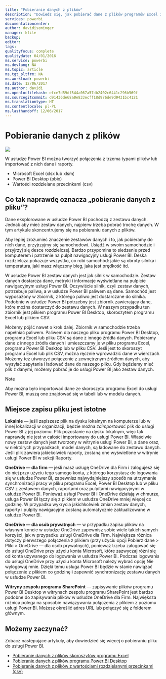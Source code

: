 ```yaml
---
title: "Pobieranie danych z plików"
description: "Dowiedz się, jak pobierać dane z plików programów Excel i Power BI Desktop oraz z plików CSV do usługi Power BI"
services: powerbi
documentationcenter: 
author: davidiseminger
manager: kfile
backup: 
editor: 
tags: 
qualityfocus: complete
qualitydate: 04/01/2016
ms.service: powerbi
ms.devlang: NA
ms.topic: article
ms.tgt_pltfrm: NA
ms.workload: powerbi
ms.date: 12/06/2017
ms.author: davidi
ms.openlocfilehash: efce7d59df544a067a57db2402c6441c296b569f
ms.sourcegitcommit: d91436de68a0e833ecff18d976de9d9431bc4121
ms.translationtype: HT
ms.contentlocale: pl-PL
ms.lasthandoff: 12/06/2017
---
```

# <a name="get-data-from-files"></a>Pobieranie danych z plików
![](media/service-get-data-from-files/file_icons.png)

W usłudze Power BI można tworzyć połączenia z trzema typami plików lub importować z nich dane i raporty.

* Microsoft Excel (xlsx lub xlsm)
* Power BI Desktop (pbix)
* Wartości rozdzielane przecinkami (csv)

## <a name="what-does-get-data-from-a-file-really-mean"></a>Co tak naprawdę oznacza „pobieranie danych z pliku”?
Dane eksplorowane w usłudze Power BI pochodzą z zestawu danych. Jednak aby mieć zestaw danych, najpierw trzeba pobrać trochę danych. W tym artykule skoncentrujemy się na pobieraniu danych z plików.

Aby lepiej zrozumieć znaczenie zestawów danych i to, jak pobieramy do nich dane, przyjrzyjmy się samochodowi. Usiądź w swoim samochodzie i przyjrzyj się desce rozdzielczej. Bardzo przypomina to siedzenie przed komputerem i patrzenie na pulpit nawigacyjny usługi Power BI. Deska rozdzielcza pokazuje wszystko, co robi samochód: jakie są obroty silnika i temperatura, jaki masz włączony bieg, jaka jest prędkość itd.

W usłudze Power BI zestaw danych jest jak silnik w samochodzie. Zestaw danych dostarcza dane, metryki i informacje wyświetlane na pulpicie nawigacyjnym usługi Power BI. Oczywiście silnik, czyli zestaw danych, potrzebuje paliwa, a w usłudze Power BI paliwem są dane. Samochód jest wyposażony w zbiornik, z którego paliwo jest dostarczane do silnika. Podobnie w usłudze Power BI potrzebny jest zbiornik zawierający dane, które można dostarczyć do zestawu danych. W naszym przypadku ten zbiornik jest plikiem programu Power BI Desktop, skoroszytem programu Excel lub plikiem CSV.

Możemy pójść nawet o krok dalej. Zbiornik w samochodzie trzeba napełniać paliwem. Paliwem dla naszego pliku programu Power BI Desktop, programu Excel lub pliku CSV są dane z innego źródła danych. Pobieramy dane z innego źródła danych i umieszczamy je w pliku programu Excel, programu Power BI Desktop lub w pliku CSV. Jeśli jest to skoroszyt programu Excel lub plik CSV, można ręcznie wprowadzić dane w wierszach. Możemy też utworzyć połączenie z zewnętrznym źródłem danych, aby wysyłać zapytania i ładować dane do naszego pliku. Gdy będziemy mieć plik z danymi, możemy pobrać je do usługi Power BI jako zestaw danych.

> [!NOTE]
> Aby można było importować dane ze skoroszytu programu Excel do usługi Power BI, muszą one znajdować się w tabeli lub w modelu danych.
> 
> 

## <a name="where-your-file-is-saved-makes-a-difference"></a>Miejsce zapisu pliku jest istotne
**Lokalnie** — jeśli zapiszesz plik na dysku lokalnym na komputerze lub w innej lokalizacji w organizacji, będzie można *zaimportować* plik do usługi Power BI z jej poziomu. Plik pozostanie na dysku lokalnym, więc tak naprawdę nie jest w całości importowany do usługi Power BI. Właściwie nowy zestaw danych jest tworzony w witrynie usługi Power BI, a dane oraz, w niektórych przypadkach, model danych, są ładowane do zestawu danych. Jeśli plik zawiera jakiekolwiek raporty, zostaną one wyświetlone w witrynie usługi Power BI w sekcji Raporty.

**OneDrive — dla firm** — jeśli masz usługę OneDrive dla Firm i zalogujesz się do niej przy użyciu tego samego konta, z którego korzystasz do logowania się w usłudze Power BI, zapewnisz najwydajniejszy sposób na utrzymanie synchronizacji pracy w pliku programu Excel, Power BI Desktop lub w pliku CSV z zestawem danych, raportami oraz pulpitami nawigacyjnymi w usłudze Power BI. Ponieważ usługi Power BI i OneDrive działają w chmurze, usługa Power BI łączy się z plikiem w usłudze OneDrive mniej więcej co godzinę. W przypadku wykrycia jakichkolwiek zmian zestaw danych, raporty i pulpity nawigacyjne zostaną automatycznie zaktualizowane w usłudze Power BI.

**OneDrive — dla osób prywatnych** — w przypadku zapisu plików na własnym koncie w usłudze OneDrive zapewnisz sobie wiele takich samych korzyści, jak w przypadku usługi OneDrive dla Firm. Największa różnica dotyczy pierwszego połączenia z plikiem (przy użyciu opcji Pobierz dane > Pliki > OneDrive — dla osób prywatnych), ponieważ trzeba zalogować się do usługi OneDrive przy użyciu konta Microsoft, które zazwyczaj różni się od konta używanego do logowania w usłudze Power BI. Podczas logowania do usługi OneDrive przy użyciu konta Microsoft należy wybrać opcję Nie wylogowuj mnie. Dzięki temu usługa Power BI będzie w stanie nawiązać połączenie z plikiem co godzinę i zapewnić synchronizację zestawu danych w usłudze Power BI.

**Witryny zespołu programu SharePoint** — zapisywanie plików programu Power BI Desktop w witrynach zespołu programu SharePoint jest bardzo podobne do zapisywania plików w usłudze OneDrive dla Firm. Największa różnica polega na sposobie nawiązywania połączenia z plikiem z poziomu usługi Power BI. Możesz określić adres URL lub połączyć się z folderem głównym.

## <a name="ready-to-get-started"></a>Możemy zaczynać?
Zobacz następujące artykuły, aby dowiedzieć się więcej o pobieraniu pliku do usługi Power BI.

* [Pobieranie danych z plików skoroszytów programu Excel](service-excel-workbook-files.md)
* [Pobieranie danych z plików programu Power BI Desktop](service-desktop-files.md)
* [Pobieranie danych z plików z wartościami rozdzielanymi przecinkami (csv)](service-comma-separated-value-files.md)


